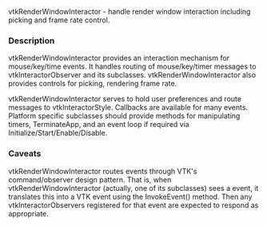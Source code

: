 vtkRenderWindowInteractor - handle render window
interaction including picking and frame rate control.

### Description

vtkRenderWindowInteractor provides an interaction
mechanism for mouse/key/time events. It handles routing of mouse/key/timer
messages to vtkInteractorObserver and its subclasses. vtkRenderWindowInteractor
also provides controls for picking, rendering frame rate.

vtkRenderWindowInteractor serves to hold user preferences and route messages to
vtkInteractorStyle. Callbacks are available for many events.  Platform
specific subclasses should provide methods for manipulating timers,
TerminateApp, and an event loop if required via
Initialize/Start/Enable/Disable.

### Caveats
vtkRenderWindowInteractor routes events through VTK's command/observer
design pattern. That is, when vtkRenderWindowInteractor (actually, one of
its subclasses) sees a event, it translates this into
a VTK event using the InvokeEvent() method. Then any vtkInteractorObservers
registered for that event are expected to respond as appropriate.
